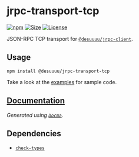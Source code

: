 # jrpc-transport-tcp

[![npm](https://img.shields.io/npm/v/@desuuuu/jrpc-transport-tcp.svg)](https://www.npmjs.com/package/@desuuuu/jrpc-transport-tcp)
[![Size](https://img.shields.io/github/languages/code-size/desuuuu/jrpc-transport-tcp.svg)](/)
[![License](https://img.shields.io/github/license/desuuuu/jrpc-transport-tcp.svg)](LICENSE)

JSON-RPC TCP transport for [`@desuuuu/jrpc-client`](https://www.npmjs.com/package/@desuuuu/jrpc-client).

## Usage

```
npm install @desuuuu/jrpc-transport-tcp
```

Take a look at the [examples](examples) for sample code.

## [Documentation](https://docs.desuuuu.com/jrpc-transport-tcp)

*Generated using [`Docma`](https://github.com/onury/docma).*

## Dependencies

* [`check-types`](https://gitlab.com/philbooth/check-types.js)
